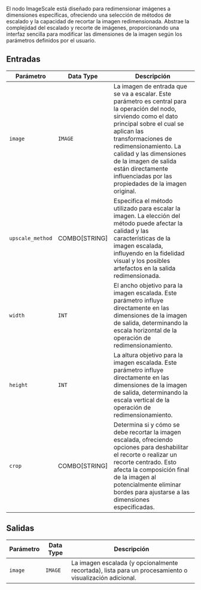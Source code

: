 El nodo ImageScale está diseñado para redimensionar imágenes a dimensiones específicas, ofreciendo una selección de métodos de escalado y la capacidad de recortar la imagen redimensionada. Abstrae la complejidad del escalado y recorte de imágenes, proporcionando una interfaz sencilla para modificar las dimensiones de la imagen según los parámetros definidos por el usuario.

## Entradas

| Parámetro       | Data Type | Descripción                                                                           |
|-----------------|-------------|---------------------------------------------------------------------------------------|
| `image`         | `IMAGE`     | La imagen de entrada que se va a escalar. Este parámetro es central para la operación del nodo, sirviendo como el dato principal sobre el cual se aplican las transformaciones de redimensionamiento. La calidad y las dimensiones de la imagen de salida están directamente influenciadas por las propiedades de la imagen original. |
| `upscale_method`| COMBO[STRING] | Especifica el método utilizado para escalar la imagen. La elección del método puede afectar la calidad y las características de la imagen escalada, influyendo en la fidelidad visual y los posibles artefactos en la salida redimensionada. |
| `width`         | `INT`       | El ancho objetivo para la imagen escalada. Este parámetro influye directamente en las dimensiones de la imagen de salida, determinando la escala horizontal de la operación de redimensionamiento. |
| `height`        | `INT`       | La altura objetivo para la imagen escalada. Este parámetro influye directamente en las dimensiones de la imagen de salida, determinando la escala vertical de la operación de redimensionamiento. |
| `crop`          | COMBO[STRING] | Determina si y cómo se debe recortar la imagen escalada, ofreciendo opciones para deshabilitar el recorte o realizar un recorte centrado. Esto afecta la composición final de la imagen al potencialmente eliminar bordes para ajustarse a las dimensiones especificadas. |

## Salidas

| Parámetro | Data Type | Descripción |
|-----------|-------------|-------------|
| `image`   | `IMAGE`     | La imagen escalada (y opcionalmente recortada), lista para un procesamiento o visualización adicional. |
